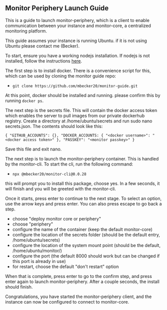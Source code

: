 ## Monitor Periphery Launch Guide

This is a guide to launch monitor-periphery, which is a client to enable communication between your instance and monitor-core, a centralized monitoring platform.

This guide assumes your instance is running Ubuntu. if it is not using Ubuntu please contact me (Becker).

To start, ensure you have a working nodejs installation. If nodejs is not installed, follow the instructions [here](https://github.com/nodesource/distributions/blob/master/README.md).

The first step is to install docker. There is a convenience script for this, which can be used by cloning the monitor guide repo:

- `git clone https://github.com/mbecker20/monitor-guide.git`

At this point, docker should be installed and running. please confirm this by running `docker ps`.

The next step is the secrets file. This will contain the docker access token which enables the server to pull images from our private dockerhub registry. Create a directory at /home/ubuntu/secrets and run sudo nano secrets.json. The contents should look like this:

`{
	"GITHUB_ACCOUNTS": {},
	"DOCKER_ACCOUNTS: {
		"<docker username>": "<docker access token>"
	},
	"PASSKEY": "<monitor passkey>"
}`

Save this file and exit nano.

The next step is to launch the monitor-periphery container. This is handled by the monitor-cli. To start the cli, run the following command:

- `npx @mbecker20/monitor-cli@0.0.28`

this will prompt you to install this package, choose yes. In a few seconds, it will finish and you will be greeted with the monitor-cli.

Once it starts, press enter to continue to the next stage. To select an option, use the arrow keys and press enter. You can also press escape to go back a step.

- choose "deploy monitor core or periphery"
- choose "periphery"
- configure the name of the container (keep the default monitor-core)
- configure the location of the secrets folder (should be the default entry, /home/ubuntu/secrets)
- configure the location of the system mount point (should be the default, /home/ubuntu/monitor/)
- configure the port (the default 8000 should work but can be changed if this port is already in use)
- for restart, choose the default "don't restart" option

When that is complete, press enter to go to the confirm step, and press enter again to launch monitor-periphery. After a couple seconds, the install should finish.

Congratulations, you have started the monitor-periphery client, and the instance can now be configured to connect to monitor-core.
